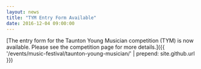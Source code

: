 ```yaml
---
layout: news
title: "TYM Entry Form Available"
date: 2016-12-04 09:00:00
---
```


[The entry form for the Taunton Young Musician competition (TYM) is now available. Please see the competition page for more details.]({{ '/events/music-festival/taunton-young-musician/' | prepend: site.github.url }})
